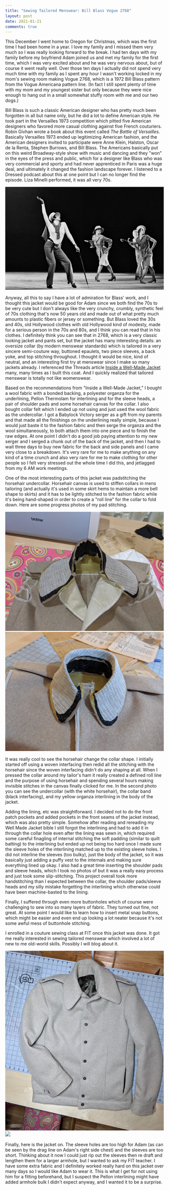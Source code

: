 ```yaml
---
title: "Sewing Tailored Menswear: Bill Blass Vogue 2768"
layout: post
date: 2021-01-21
comments: true
---
```


This December I went home to Oregon for Christmas, which was the first time I had been home in a year. I love my family and I missed them very much so I was really looking forward to the break. I had ten days with my family before my boyfriend Adam joined us and met my family for the first time, which I was very excited about and he was very nervous about, but of course it went really well. Over those ten days I actually did not spend very much time with my family as I spent any hour I wasn't working locked in my mom's sewing room making Vogue 2768, which is a 1972 Bill Blass pattern from the Vogue Americana pattern line. (In fact I still spent plenty of time with my mom and my youngest sister but only because they were nice enough to hang out in a small somewhat stuffy room with me and our two dogs.)
<p>
Bill Blass is such a classic American designer who has pretty much been forgotten in all but name only, but he did a lot to define American style. He took part in the Versailles 1973 competition which pitted five American designers who favored more casual clothing against five French couturiers. Robin Givhan wrote a book about this event called <i>The Battle of Versailles</i>. Basically Versailles 1973 ended up legitimizing American fashion, and the American designers invited to participate were Anne Klein, Halston, Oscar de la Renta, Stephen Burrows, and Bill Blass. The Americans basically put on this weird Broadway-style show with music and dancing and they "won" in the eyes of the press and public, which for a designer like Blass who was very commercial and sporty and had never apprenticed in Paris was a huge deal, and ultimately it changed the fashion landscape forever. I listened to a Dressed podcast about this at one point but I can no longer find the episode. Liza Minelli performed, it was all very 70s.
<p>
<img class="post-inline-image" src="/files/patterns/holding-battle-at-versailles.jpg"/>
<p>
Anyway, all this to say I have a lot of admiration for Blass' work, and I thought this jacket would be good for Adam since we both find the 70s to be very cute but I don't always like the very crunchy, crumbly, synthetic feel of 70s clothing that's now 50 years old and made out of what pretty much amounts to plastic fibers or jersey or something. But Blass loved the 30s and 40s, old Hollywood clothes with old Hollywood kind of modesty, made for a serious person in the 70s and 80s, and I think you can read that in his clothes. I definitely think you can see that in 2768, which is a very classic looking jacket and pants set, but the jacket has many interesting details: an oversize collar (by modern menswear standards) which is tailored in a very sincere semi-couture way, buttoned epaulets, two piece sleeves, a back yoke, and top stitching throughout. I thought it would be nice, kind of neutral, and an interesting first try at menswear since I make so many jackets already. I referenced the Threads article <a href="https://www.threadsmagazine.com/2019/11/18/inside-a-well-made-jacket">Inside a Well-Made Jacket</a> many, many times as I built this coat. And I quickly realized that tailored menswear is totally not like womenswear.
<p>
Based on the recommendations from "Inside a Well-Made Jacket," I bought a wool fabric with a bonded backing, a polyester organza for the underlining, Pellon Thermolam for interlining and for the sleeve heads, a pair of shoulder pads and some horsehair canvas for the collar. I also bought collar felt which I ended up not using and just used the wool fabric as the undercollar. I got a Babylock Victory serger as a gift from my parents and that made all the finishings on the underlining really simple, because I would just baste it to the fashion fabric and then serge the organza and the wool simultaneously, to both attach them into one piece and to finish the raw edges. At one point I didn't do a good job paying attention to my new serger and I serged a chunk out of the back of the jacket, and then I had to wait three days to buy new fabric for the back and side panels and I came very close to a breakdown. It's very rare for me to make anything on any kind of a time crunch and also very rare for me to make clothing for other people so I felt very stressed out the whole time I did this, and jetlagged from my 6 AM work meetings.
<p>
One of the most interesting parts of this jacket was padstitching the horsehair undercollar. Horsehair canvas is used to stiffen collars in mens tailoring (and actually it's used in some skirt hems to maintain a more bell shape to skirts) and it has to be lightly stitched to the fashion fabric while it's being hand-shaped in order to create a "roll line" for the collar to fold down. Here are some progress photos of my pad stitching.
<p>
<img class="post-two-images" src="/files/patterns/collar_wip_1.jpg" /> <img class="post-two-images" src="/files/patterns/collar_wip_2.jpg" /> 
<p>
It was really cool to see the horsehair change the collar shape. I initially started off using a woven interfacing then redid all the stitching with the horsehair since the woven interfacing didn't do any shaping at all. When I pressed the collar around my tailor's ham it really created a defined roll line and the purpose of using horsehair and spending several hours making invisible stitches in the canvas finally clicked for me. In the second photo you can see the undercollar (with the white horsehair), the collar band (black interfacing), and my yellow organza interlining in the body of the jacket.
<p>
Adding the lining, etc was straightforward. I decided not to do the front patch pockets and added pockets in the front seams of the jacket instead, which was also pretty simple. Somehow after reading and rereading my Well Made Jacket bible I still forgot the interlining and had to add it in through the collar hole even after the lining was sewn in, which required some careful finagling of internal stitching the soft padding (similar to quilt batting) to the interlining but ended up not being too hard once I made sure the sleeve holes of the interlining matched up to the existing sleeve holes. I did not interline the sleeves (too bulky), just the body of the jacket, so it was basically just adding a puffy vest to the internals and making sure everything lined up okay. I also had a great time inserting the shoulder pads and sleeve heads, which I took no photos of but it was a really easy process and just took some slip-stitching. This project overall took more handstitching than I expected between the collar, the shoulder pads/sleeve heads and my silly mistake forgetting the interlining which otherwise could have been machine-basted to the lining.
<p>
Finally, I suffered through even more buttonholes which of course were challenging to sew into so many layers of fabric. They turned out fine, not great. At some point I would like to learn how to insert metal snap buttons, which might be easier and even end up looking a lot neater because it's not some awful mess of buttonhole stitching.
<p>
I enrolled in a couture sewing class at FIT once this jacket was done. It got me really interested in sewing tailored menswear which involved a lot of new to me old-world skills. Possibly I will blog about it.
<p>
<img class="post-two-images" src="/files/patterns/coat_done.jpg" /> <img class="post-two-images" src="/files/patterns/coat_on.jpg" /> 
<p>
Finally, here is the jacket on. The sleeve holes are too high for Adam (as can be seen by the drag line on Adam's right side chest) and the sleeves are too short. Thinking about it now I could just rip out the sleeves then re draft and lengthen them for a larger armhole, but I wanted to ask my FIT teacher. I have some extra fabric and I definitely worked really hard on this jacket over many days so I would like Adam to wear it. This is what I get for not using him for a fitting beforehand, but I suspect the Pellon interlining might have added armhole bulk I didn't expect anyway, and I wanted it to be a surprise.